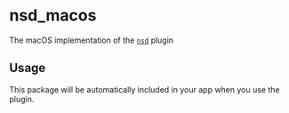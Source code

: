 # nsd_macos

The macOS implementation of the [`nsd`][1] plugin

## Usage

This package will be automatically included in your app when you use the plugin.

[1]: https://github.com/sebastianhaberey/nsd
